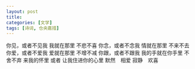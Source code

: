 ```yaml
---
layout: post
title: 
categories: [文学]
tags: [诗词, 仓央嘉措]
---
```


你见，或者不见我 
我就在那里
不悲不喜
你念，或者不念我
情就在那里
不来不去
你爱，或者不爱我
爱就在那里
不增不减
你跟，或者不跟我
我的手就在你手里
不舍不弃
来我的怀里
或者
让我住进你的心里
默然　相爱
寂静　欢喜